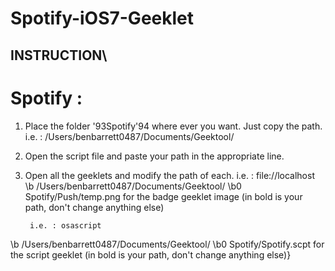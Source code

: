 Spotify-iOS7-Geeklet
====================

INSTRUCTION\
--------------------

# Spotify :
1. Place the folder \'93Spotify\'94 where ever you want. Just copy the path.
        i.e. : /Users/benbarrett0487/Documents/Geektool/

2. Open the script file and paste your path in the appropriate line.

3. Open all the geeklets and modify the path of each.
        i.e. : file://localhost
\b /Users/benbarrett0487/Documents/Geektool/
\b0 Spotify/Push/temp.png
        for the badge geeklet image (in bold is your path, don't change anything else)

        i.e. : osascript
\b /Users/benbarrett0487/Documents/Geektool/
\b0 Spotify/Spotify.scpt
        for the script geeklet (in bold is your path, don't change anything else)}
